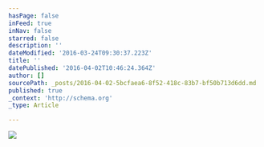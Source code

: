 ```yaml
---
hasPage: false
inFeed: true
inNav: false
starred: false
description: ''
dateModified: '2016-03-24T09:30:37.223Z'
title: ''
datePublished: '2016-04-02T10:46:24.364Z'
author: []
sourcePath: _posts/2016-04-02-5bcfaea6-8f52-418c-83b7-bf50b713d6dd.md
published: true
_context: 'http://schema.org'
_type: Article

---
```

![](https://the-grid-user-content.s3-us-west-2.amazonaws.com/0cfe28aa-a1f5-4632-8dc2-dad90dd773fa.jpg)